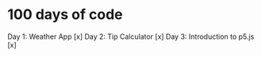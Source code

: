 # 100 days of code

Day 1: Weather App [x]
Day 2: Tip Calculator [x]
Day 3: Introduction to p5.js [x]
